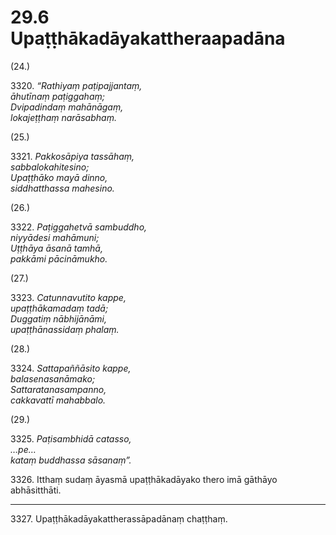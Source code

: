 # 29.6 Upaṭṭhākadāyakattheraapadāna

(24.)

3320\. _“Rathiyaṃ paṭipajjantaṃ,_  
_āhutīnaṃ paṭiggahaṃ;_  
_Dvipadindaṃ mahānāgaṃ,_  
_lokajeṭṭhaṃ narāsabhaṃ._  

(25.)

3321\. _Pakkosāpiya tassāhaṃ,_  
_sabbalokahitesino;_  
_Upaṭṭhāko mayā dinno,_  
_siddhatthassa mahesino._  

(26.)

3322\. _Paṭiggahetvā sambuddho,_  
_niyyādesi mahāmuni;_  
_Uṭṭhāya āsanā tamhā,_  
_pakkāmi pācināmukho._  

(27.)

3323\. _Catunnavutito kappe,_  
_upaṭṭhākamadaṃ tadā;_  
_Duggatiṃ nābhijānāmi,_  
_upaṭṭhānassidaṃ phalaṃ._  

(28.)

3324\. _Sattapaññāsito kappe,_  
_balasenasanāmako;_  
_Sattaratanasampanno,_  
_cakkavattī mahabbalo._  

(29.)

3325\. _Paṭisambhidā catasso,_  
_…pe…_  
_kataṃ buddhassa sāsanaṃ”._  

3326\. Itthaṃ sudaṃ āyasmā upaṭṭhākadāyako thero imā gāthāyo abhāsitthāti.

---

3327\. Upaṭṭhākadāyakattherassāpadānaṃ chaṭṭhaṃ.

